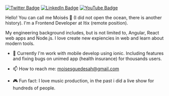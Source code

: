 [![Twitter Badge](https://img.shields.io/twitter/follow/MoissGuedes5?color=%234fffff&label=%MoissGuedes5&logo=twitter&logoColor=white&style=for-the-badge)](https://twitter.com/MoissGuedes5)
[![LinkedIn Badge](https://img.shields.io/badge/linkedin--%2300EBEB?style=for-the-badge&logo=linkedin&logoColor=white)](https://linkedin.com/in/mois%C3%A9s-guedes-b8a0a31b4)
[![YouTube Badge](https://img.shields.io/badge/youtube--%2300EBEB?style=for-the-badge&logo=youtube)](https://www.youtube.com/channel/UCHF188E-BSPp0pi9IGQHUXw)

Hello! You can call me Moisés 🎸 (I did not open the ocean, there is another history). I'm a Frontend Developer at Itix (remote position).

My engineering background includes, but is not limited to, Angular, React web apps and Node.js. I love create new expiencies in web and learn about modern tools.

- 🏥 Currently I'm work with mobile develop using ionic. Including features and fixing bugs on unimed app (health insurance) for thousands users.

- 📫 How to reach me: moisesguedesah@gmail.com

- 🎮 Fun fact: I love music production, in the past i did a live show for hundreds of people.

